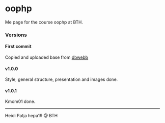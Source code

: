 # oophp

Me page for the course oophp at BTH.

### Versions

#### First commit
Copied and uploaded base from [dbwebb](https://github.com/dbwebb-se/oophp)

#### v1.0.0
Style, general structure, presentation and images done.

#### v1.0.1
Kmom01 done.

---
Heidi Patja
hepa19 @ BTH
